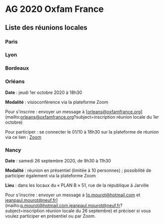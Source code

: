 # AG 2020 Oxfam France
## Liste des réunions locales 

### Paris


### Lyon

### Bordeaux

### Orléans
**Date** : jeudi 1er octobre 2020 à 18h30

**Modalité** : visioconférence via la plateforme Zoom

Pour s'inscrire : envoyer un message à [orleans@oxfamfrance.org](mailto:orleans@oxfamfrance.org?subject=inscription réunion locale du 1er octobre)

Pour participer : se connecter le 01/10 à 18h30 sur la plateforme de réunion via ce lien : [Zoom](https://us04web.zoom.us/j/74212029889?pwd=QlQvaXhJdEdxdkdOUWk2c1FVVnNvQT09)

### Nancy


**Date** : samedi 26 septembre 2020, de 9h30 à 11h30

**Modalité** : réunion en présentiel (limitée à 10 personnes) ; possibilité de participer également via la plateforme Zoom

**Lieu** : dans les locaux du « PLAN B »
51, rue de la république à Jarville 
 
Pour s'inscrire : envoyer un message à [p.mourot@hotmail.com et jeanpaul.mourot@neuf.fr](mailto:p.mourot@hotmail.com,jeanpaul.mourot@neuf.fr?subject=inscription réunion locale du 26 septembre) et préciser si vous voulez participer en présentiel ou par Zoom.

